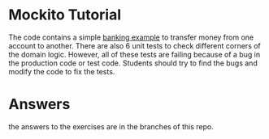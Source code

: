# Mockito Tutorial

The code contains a simple [banking example](https://github.com/mirsaeedi/MockingDependencies/tree/master/MockingDependencies/src/main/java/tutorial/core/banking) to transfer money from one account to another. There are also 6 unit tests to check different corners of the domain logic. However, all of these tests are failing because of a bug in the production code or test code. Students should try to find the bugs and modify the code to fix the tests.

# Answers

the answers to the exercises are in the branches of this repo.
